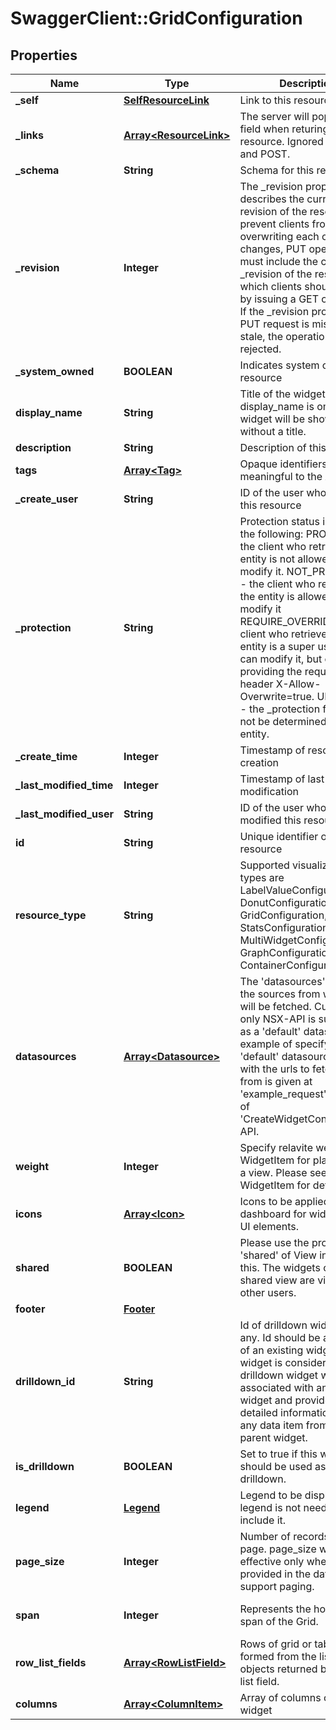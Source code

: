 # SwaggerClient::GridConfiguration

## Properties
Name | Type | Description | Notes
------------ | ------------- | ------------- | -------------
**_self** | [**SelfResourceLink**](SelfResourceLink.md) | Link to this resource | [optional] 
**_links** | [**Array&lt;ResourceLink&gt;**](ResourceLink.md) | The server will populate this field when returing the resource. Ignored on PUT and POST. | [optional] 
**_schema** | **String** | Schema for this resource | [optional] 
**_revision** | **Integer** | The _revision property describes the current revision of the resource. To prevent clients from overwriting each other&#39;s changes, PUT operations must include the current _revision of the resource, which clients should obtain by issuing a GET operation. If the _revision provided in a PUT request is missing or stale, the operation will be rejected. | [optional] 
**_system_owned** | **BOOLEAN** | Indicates system owned resource | [optional] 
**display_name** | **String** | Title of the widget. If display_name is omitted, the widget will be shown without a title. | [optional] 
**description** | **String** | Description of this resource | [optional] 
**tags** | [**Array&lt;Tag&gt;**](Tag.md) | Opaque identifiers meaningful to the API user | [optional] 
**_create_user** | **String** | ID of the user who created this resource | [optional] 
**_protection** | **String** | Protection status is one of the following: PROTECTED - the client who retrieved the entity is not allowed             to modify it. NOT_PROTECTED - the client who retrieved the entity is allowed                 to modify it REQUIRE_OVERRIDE - the client who retrieved the entity is a super                    user and can modify it, but only when providing                    the request header X-Allow-Overwrite&#x3D;true. UNKNOWN - the _protection field could not be determined for this           entity.  | [optional] 
**_create_time** | **Integer** | Timestamp of resource creation | [optional] 
**_last_modified_time** | **Integer** | Timestamp of last modification | [optional] 
**_last_modified_user** | **String** | ID of the user who last modified this resource | [optional] 
**id** | **String** | Unique identifier of this resource | [optional] 
**resource_type** | **String** | Supported visualization types are LabelValueConfiguration, DonutConfiguration, GridConfiguration, StatsConfiguration, MultiWidgetConfiguration, GraphConfiguration and ContainerConfiguration. | 
**datasources** | [**Array&lt;Datasource&gt;**](Datasource.md) | The &#39;datasources&#39; represent the sources from which data will be fetched. Currently, only NSX-API is supported as a &#39;default&#39; datasource. An example of specifying &#39;default&#39; datasource along with the urls to fetch data from is given at &#39;example_request&#39; section of &#39;CreateWidgetConfiguration&#39; API. | [optional] 
**weight** | **Integer** | Specify relavite weight in WidgetItem for placement in a view. Please see WidgetItem for details. | [optional] 
**icons** | [**Array&lt;Icon&gt;**](Icon.md) | Icons to be applied at dashboard for widgets and UI elements. | [optional] 
**shared** | **BOOLEAN** | Please use the property &#39;shared&#39; of View instead of this. The widgets of a shared view are visible to other users. | [optional] 
**footer** | [**Footer**](Footer.md) |  | [optional] 
**drilldown_id** | **String** | Id of drilldown widget, if any. Id should be a valid id of an existing widget. A widget is considered as drilldown widget when it is associated with any other widget and provides more detailed information about any data item from the parent widget. | [optional] 
**is_drilldown** | **BOOLEAN** | Set to true if this widget should be used as a drilldown. | [optional] [default to false]
**legend** | [**Legend**](Legend.md) | Legend to be displayed. If legend is not needed, do not include it. | [optional] 
**page_size** | **Integer** | Number of records per page. page_size will be effective only when the urls provided in the datasource support paging. | [optional] [default to 30]
**span** | **Integer** | Represents the horizontal span of the Grid. | [optional] [default to 2]
**row_list_fields** | [**Array&lt;RowListField&gt;**](RowListField.md) | Rows of grid or table are formed from the list of objects returned by a row list field. | 
**columns** | [**Array&lt;ColumnItem&gt;**](ColumnItem.md) | Array of columns of a Grid widget | 


